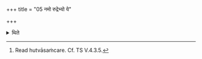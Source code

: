 +++
title = "05 नमो रुद्रेभ्यो ये"

+++

<details><summary>थिते</summary>

5. Having then offered with namo rudrebhyo ye pr̥thivyām[^1] while holding (the Arka-leaf) at the level of the knee, with namo rudrebhyo yentarikṣe[^2] while holding (the Arka-leaf) at the level of the navel, and with namo rudrebhyo ye divi[^3] (while holding the Arka-leaf) at the level of the mouth, then having caused the sacrificer to recite the same (formulae), then having offered with the same formulae in the reverse (descending) order, he throws the Arka-leaf on a place where cattle do not wander.[^4]    

[^1-3]: TS IV.5.11.m-n. For the offerings cf. TS V.4.3.4.   

[^4]: Read hutvāsaṁcare. Cf. TS V.4.3.5.  
</details>
